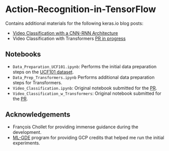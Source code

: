 # Action-Recognition-in-TensorFlow
Contains additional materials for the following keras.io blog posts: 

* [Video Classification with a CNN-RNN Architecture](https://keras.io/examples/vision/video_classification/)
* Video Classification with Transformers [PR in progress](https://github.com/keras-team/keras-io/pull/488)

## Notebooks
* `Data_Preparation_UCF101.ipynb`: Performs the initial data preparation steps on the [UCF101 dataset](https://www.crcv.ucf.edu/data/UCF101.php).
* `Data_Prep_Transformers.ipynb` Performs additional data preparation steps for Transformers.
* `Video_Classification.ipynb`: Original notebook submitted for the [PR](https://github.com/keras-team/keras-io/pull/478). 
* `Video_Classification_w_Transformers`: Original notebook submitted for the [PR](https://github.com/keras-team/keras-io/pull/488). 


## Acknowledgements
* François Chollet for providing immense guidance during the development.
* [ML-GDE](https://developers.google.com/programs/experts/) program for providing GCP credits that helped me run the initial experiments.
